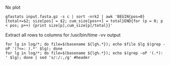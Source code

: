 Nx plot
```
gfastats input.fasta.gz -s c | sort -nrk2 | awk 'BEGIN{pos=0}{total+=$2; size[pos] = $2; cum_size[pos++] = total}END{for (p = 0; p < pos; p++) {print size[p],cum_size[p]/total}}'
```
Extract all rows to columns for /usr/bin/time -vv output
```
for lg in log/*; do file=$(basename ${lg%.*}); echo $file $lg $(grep -oP '(?<=: ).*' $lg); done
for lg in log/*; do file=$(basename ${lg%.*}); echo $(grep -oP '(.*): ' $lg); done | sed 's/:/:,/g' #header
```